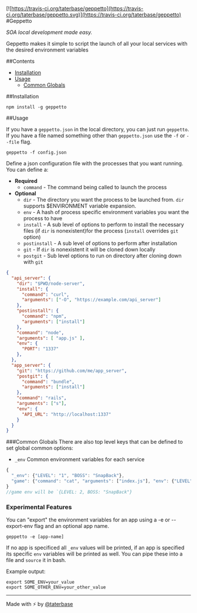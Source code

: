 [![https://travis-ci.org/taterbase/geppetto](https://travis-ci.org/taterbase/geppetto.svg)](https://travis-ci.org/taterbase/geppetto)
#Geppetto

*SOA local development made easy.*

Geppetto makes it simple to script the launch of all your local services with the desired environment variables

##Contents
- [Installation](#installation)
- [Usage](#usage)
	- [Common Globals](#common-globals)

##Installation

`npm install -g geppetto`

##Usage

If you have a `geppetto.json` in the local directory, you can just run `geppetto`. If you have a file named something other than `geppetto.json` use the `-f` or `--file` flag.

`geppetto -f config.json`

Define a json configuration file with the processes that you want running. You can define a:

- **Required**
	- `command` - The command being called to launch the process
- **Optional**
	- `dir` - The directory you want the process to be launched from. `dir` supports $ENVIRONMENT variable expansion.
	- `env` - A hash of process specific environment variables you want the process to have
	- `install` - A sub level of options to perform to install the necessary files (if `dir` is nonexistent)for the process (`install` overrides `git` option)
	- `postinstall` - A sub level of options to perform after installation
	- `git` - If `dir` is nonexistent it will be cloned down locally
	- `postgit` - Sub level options to run on directory after cloning down with `git`


```json
{
  "api_server": {
    "dir": "$PWD/node-server",
    "install": {
      "command": "curl",
      "arguments": ["-O", "https://example.com/api_server"]
    },
    "postinstall": {
      "command": "npm",
      "arguments": ["install"]
    },
    "command": "node",
    "arguments": [ "app.js" ],
    "env": {
      "PORT": "1337"
    },
  },
  "app_server": {
    "git": "https://github.com/me/app_server",
    "postgit": {
      "command": "bundle",
      "arguments": ["install"]
    },
    "command": "rails",
    "arguments": ["s"],
    "env": {
      "API_URL": "http://localhost:1337"
    }
  }
}
```

###Common Globals
There are also top level keys that can be defined to set global common options:

- `_env` Common environment variables for each service
```javascript
{
  "_env": {"LEVEL": "1", "BOSS": "SnapBack"},
  "game": {"command": "cat", "arguments": ["index.js"], "env": {"LEVEL": "2"}}
}
//game env will be `{LEVEL: 2, BOSS: "SnapBack"}
```

### Experimental Features
You can "export" the environment variables for an app using a -e or --export-env flag and an optional app name.

`geppetto -e [app-name]`

If no app is specificed all `_env` values will be printed, if an app is specified its specific `env` variables will be printed as well. You can pipe these into a file and `source` it in bash.

Example output:
```
export SOME_ENV=your_value
export SOME_OTHER_ENV=your_other_value
```


___

Made with ⚡️ by [@taterbase](https://twitter.com/taterbase)
